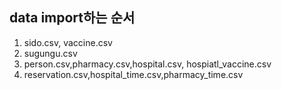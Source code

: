 <h2>data import하는 순서</h2>

1. sido.csv, vaccine.csv
2. sugungu.csv
3. person.csv,pharmacy.csv,hospital.csv, hospiatl_vaccine.csv
4. reservation.csv,hospital_time.csv,pharmacy_time.csv
